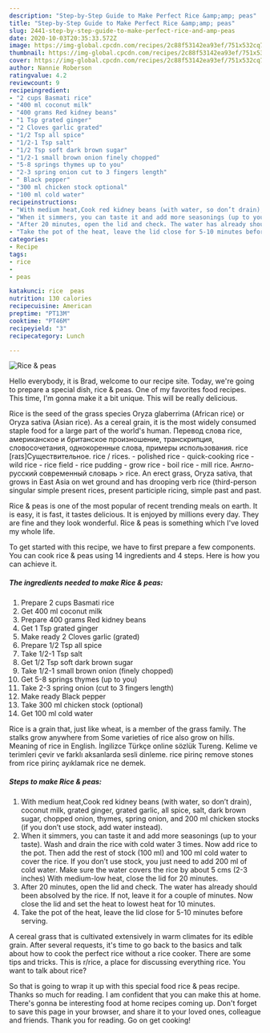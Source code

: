 ```yaml
---
description: "Step-by-Step Guide to Make Perfect Rice &amp;amp; peas"
title: "Step-by-Step Guide to Make Perfect Rice &amp;amp; peas"
slug: 2441-step-by-step-guide-to-make-perfect-rice-and-amp-peas
date: 2020-10-03T20:35:33.572Z
image: https://img-global.cpcdn.com/recipes/2c88f53142ea93ef/751x532cq70/rice-peas-recipe-main-photo.jpg
thumbnail: https://img-global.cpcdn.com/recipes/2c88f53142ea93ef/751x532cq70/rice-peas-recipe-main-photo.jpg
cover: https://img-global.cpcdn.com/recipes/2c88f53142ea93ef/751x532cq70/rice-peas-recipe-main-photo.jpg
author: Nannie Roberson
ratingvalue: 4.2
reviewcount: 9
recipeingredient:
- "2 cups Basmati rice"
- "400 ml coconut milk"
- "400 grams Red kidney beans"
- "1 Tsp grated ginger"
- "2 Cloves garlic grated"
- "1/2 Tsp all spice"
- "1/2-1 Tsp salt"
- "1/2 Tsp soft dark brown sugar"
- "1/2-1 small brown onion finely chopped"
- "5-8 springs thymes up to you"
- "2-3 spring onion cut to 3 fingers length"
- " Black pepper"
- "300 ml chicken stock optional"
- "100 ml cold water"
recipeinstructions:
- "With medium heat,Cook red kidney beans (with water, so don’t drain), coconut milk, grated ginger, grated garlic, all spice, salt, dark brown sugar, chopped onion, thymes, spring onion, and 200 ml chicken stocks (if you don’t use stock, add water instead)."
- "When it simmers, you can taste it and add more seasonings (up to your taste). Wash and drain the rice with cold water 3 times. Now add rice to the pot. Then add the rest of stock (100 ml) and 100 ml cold water to cover the rice. If you don’t use stock, you just need to add 200 ml of cold water. Make sure the water covers the rice by about 5 cms (2-3 inches) With medium-low heat, close the lid for 20 minutes."
- "After 20 minutes, open the lid and check. The water has already should been absolved by the rice. If not, leave it for a couple of minutes. Now close the lid and set the heat to lowest heat for 10 minutes."
- "Take the pot of the heat, leave the lid close for 5-10 minutes before serving."
categories:
- Recipe
tags:
- rice
- 
- peas

katakunci: rice  peas 
nutrition: 130 calories
recipecuisine: American
preptime: "PT13M"
cooktime: "PT46M"
recipeyield: "3"
recipecategory: Lunch

---
```



![Rice &amp; peas](https://img-global.cpcdn.com/recipes/2c88f53142ea93ef/751x532cq70/rice-peas-recipe-main-photo.jpg)

Hello everybody, it is Brad, welcome to our recipe site. Today, we're going to prepare a special dish, rice &amp; peas. One of my favorites food recipes. This time, I'm gonna make it a bit unique. This will be really delicious.

Rice is the seed of the grass species Oryza glaberrima (African rice) or Oryza sativa (Asian rice). As a cereal grain, it is the most widely consumed staple food for a large part of the world&#39;s human. Перевод слова rice, американское и британское произношение, транскрипция, словосочетания, однокоренные слова, примеры использования. rice [raɪs]Существительное. rice / rices. - polished rice - quick-cooking rice - wild rice - rice field - rice pudding - grow rice - boil rice - mill rice. Англо-русский современный словарь &gt; rice. An erect grass, Oryza sativa, that grows in East Asia on wet ground and has drooping verb rice (third-person singular simple present rices, present participle ricing, simple past and past.

Rice &amp; peas is one of the most popular of recent trending meals on earth. It is easy, it is fast, it tastes delicious. It is enjoyed by millions every day. They are fine and they look wonderful. Rice &amp; peas is something which I've loved my whole life.


To get started with this recipe, we have to first prepare a few components. You can cook rice &amp; peas using 14 ingredients and 4 steps. Here is how you can achieve it.

<!--inarticleads1-->

##### The ingredients needed to make Rice &amp; peas:

1. Prepare 2 cups Basmati rice
1. Get 400 ml coconut milk
1. Prepare 400 grams Red kidney beans
1. Get 1 Tsp grated ginger
1. Make ready 2 Cloves garlic (grated)
1. Prepare 1/2 Tsp all spice
1. Take 1/2-1 Tsp salt
1. Get 1/2 Tsp soft dark brown sugar
1. Take 1/2-1 small brown onion (finely chopped)
1. Get 5-8 springs thymes (up to you)
1. Take 2-3 spring onion (cut to 3 fingers length)
1. Make ready  Black pepper
1. Take 300 ml chicken stock (optional)
1. Get 100 ml cold water


Rice is a grain that, just like wheat, is a member of the grass family. The stalks grow anywhere from Some varieties of rice also grow on hills. Meaning of rice in English. İngilizce Türkçe online sözlük Tureng. Kelime ve terimleri çevir ve farklı aksanlarda sesli dinleme. rice pirinç remove stones from rice pirinç ayıklamak rice ne demek. 

<!--inarticleads2-->

##### Steps to make Rice &amp; peas:

1. With medium heat,Cook red kidney beans (with water, so don’t drain), coconut milk, grated ginger, grated garlic, all spice, salt, dark brown sugar, chopped onion, thymes, spring onion, and 200 ml chicken stocks (if you don’t use stock, add water instead).
1. When it simmers, you can taste it and add more seasonings (up to your taste). Wash and drain the rice with cold water 3 times. Now add rice to the pot. Then add the rest of stock (100 ml) and 100 ml cold water to cover the rice. If you don’t use stock, you just need to add 200 ml of cold water. Make sure the water covers the rice by about 5 cms (2-3 inches) With medium-low heat, close the lid for 20 minutes.
1. After 20 minutes, open the lid and check. The water has already should been absolved by the rice. If not, leave it for a couple of minutes. Now close the lid and set the heat to lowest heat for 10 minutes.
1. Take the pot of the heat, leave the lid close for 5-10 minutes before serving.


A cereal grass that is cultivated extensively in warm climates for its edible grain. After several requests, it&#39;s time to go back to the basics and talk about how to cook the perfect rice without a rice cooker. There are some tips and tricks. This is r/rice, a place for discussing everything rice. You want to talk about rice? 

So that is going to wrap it up with this special food rice &amp; peas recipe. Thanks so much for reading. I am confident that you can make this at home. There's gonna be interesting food at home recipes coming up. Don't forget to save this page in your browser, and share it to your loved ones, colleague and friends. Thank you for reading. Go on get cooking!
